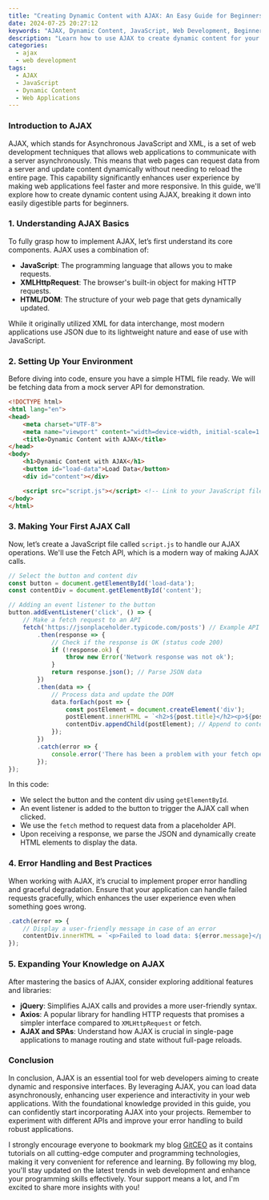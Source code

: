 ```yaml
---
title: "Creating Dynamic Content with AJAX: An Easy Guide for Beginners"
date: 2024-07-25 20:27:12
keywords: "AJAX, Dynamic Content, JavaScript, Web Development, Beginners Guide"
description: "Learn how to use AJAX to create dynamic content for your web applications in this comprehensive guide. This article will walk you through what AJAX is, how it works, and provide step-by-step examples that beginners can follow. With practical code snippets, we will explore loading data asynchronously, handling responses, and updating the DOM dynamically. This is a must-read for anyone looking to enhance their web development skills through AJAX. By the end of the article, you will be equipped with the knowledge to implement AJAX effectively in your projects, ensuring a more interactive user experience. Dive in to explore the power of AJAX!"
categories:
  - ajax
  - web development
tags:
  - AJAX
  - JavaScript
  - Dynamic Content
  - Web Applications
---
```


### Introduction to AJAX

AJAX, which stands for Asynchronous JavaScript and XML, is a set of web development techniques that allows web applications to communicate with a server asynchronously. This means that web pages can request data from a server and update content dynamically without needing to reload the entire page. This capability significantly enhances user experience by making web applications feel faster and more responsive. In this guide, we'll explore how to create dynamic content using AJAX, breaking it down into easily digestible parts for beginners.

<!-- more -->

### 1. Understanding AJAX Basics

To fully grasp how to implement AJAX, let’s first understand its core components. AJAX uses a combination of:

- **JavaScript**: The programming language that allows you to make requests.
- **XMLHttpRequest**: The browser's built-in object for making HTTP requests.
- **HTML/DOM**: The structure of your web page that gets dynamically updated.

While it originally utilized XML for data interchange, most modern applications use JSON due to its lightweight nature and ease of use with JavaScript.

### 2. Setting Up Your Environment

Before diving into code, ensure you have a simple HTML file ready. We will be fetching data from a mock server API for demonstration.

```html
<!DOCTYPE html>
<html lang="en">
<head>
    <meta charset="UTF-8">
    <meta name="viewport" content="width=device-width, initial-scale=1.0">
    <title>Dynamic Content with AJAX</title>
</head>
<body>
    <h1>Dynamic Content with AJAX</h1>
    <button id="load-data">Load Data</button>
    <div id="content"></div>

    <script src="script.js"></script> <!-- Link to your JavaScript file -->
</body>
</html>
```

### 3. Making Your First AJAX Call

Now, let’s create a JavaScript file called `script.js` to handle our AJAX operations. We'll use the Fetch API, which is a modern way of making AJAX calls.

```javascript
// Select the button and content div
const button = document.getElementById('load-data');
const contentDiv = document.getElementById('content');

// Adding an event listener to the button
button.addEventListener('click', () => {
    // Make a fetch request to an API
    fetch('https://jsonplaceholder.typicode.com/posts') // Example API
        .then(response => {
            // Check if the response is OK (status code 200)
            if (!response.ok) {
                throw new Error('Network response was not ok');
            }
            return response.json(); // Parse JSON data
        })
        .then(data => {
            // Process data and update the DOM
            data.forEach(post => {
                const postElement = document.createElement('div');
                postElement.innerHTML = `<h2>${post.title}</h2><p>${post.body}</p>`;
                contentDiv.appendChild(postElement); // Append to content div
            });
        })
        .catch(error => {
            console.error('There has been a problem with your fetch operation:', error);
        });
});
```

In this code:

- We select the button and the content div using `getElementById`.
- An event listener is added to the button to trigger the AJAX call when clicked.
- We use the `fetch` method to request data from a placeholder API.
- Upon receiving a response, we parse the JSON and dynamically create HTML elements to display the data.

### 4. Error Handling and Best Practices

When working with AJAX, it’s crucial to implement proper error handling and graceful degradation. Ensure that your application can handle failed requests gracefully, which enhances the user experience even when something goes wrong.

```javascript
.catch(error => {
    // Display a user-friendly message in case of an error
    contentDiv.innerHTML = `<p>Failed to load data: ${error.message}</p>`;
});
```

### 5. Expanding Your Knowledge on AJAX

After mastering the basics of AJAX, consider exploring additional features and libraries:

- **jQuery**: Simplifies AJAX calls and provides a more user-friendly syntax.
- **Axios**: A popular library for handling HTTP requests that promises a simpler interface compared to `XMLHttpRequest` or fetch.
- **AJAX and SPAs**: Understand how AJAX is crucial in single-page applications to manage routing and state without full-page reloads.

### Conclusion

In conclusion, AJAX is an essential tool for web developers aiming to create dynamic and responsive interfaces. By leveraging AJAX, you can load data asynchronously, enhancing user experience and interactivity in your web applications. With the foundational knowledge provided in this guide, you can confidently start incorporating AJAX into your projects. Remember to experiment with different APIs and improve your error handling to build robust applications.

I strongly encourage everyone to bookmark my blog [GitCEO](https://gitceo.com) as it contains tutorials on all cutting-edge computer and programming technologies, making it very convenient for reference and learning. By following my blog, you'll stay updated on the latest trends in web development and enhance your programming skills effectively. Your support means a lot, and I'm excited to share more insights with you!